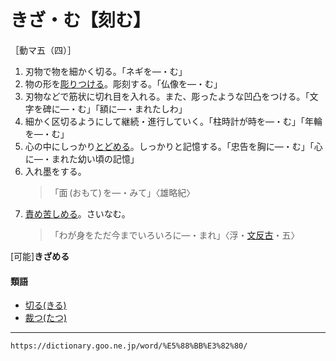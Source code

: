 # きざ・む【刻む】

［動マ五（四）］

1. 刃物で物を細かく切る。「ネギを―・む」
2. 物の形を[彫りつける](えりつける（彫り付ける）)。彫刻する。「仏像を―・む」
3. 刃物などで筋状に切れ目を入れる。また、彫ったような凹凸をつける。「文字を碑に―・む」「額に―・まれたしわ」
4. 細かく区切るようにして継続・進行していく。「柱時計が時を―・む」「年輪を―・む」
5. 心の中にしっかり[とどめる](とどめる（止める／留める／停める）)。しっかりと記憶する。「忠告を胸に―・む」「心に―・まれた幼い頃の記憶」
6. 入れ墨をする。
    >「面 (おもて) を―・みて」〈雄略紀〉
7. [責め](せめる（責める）)[苦しめる](くるしめる（苦しめる）)。さいなむ。
    >「わが身をただ今までいろいろに―・まれ」〈浮・[文反古](https://dictionary.goo.ne.jp/word/%E4%B8%87%E3%81%AE%E6%96%87%E5%8F%8D%E5%8F%A4/#jn-228664)・五〉
        

\[可能\]**きざめる**

#### 類語

-   [切る(きる)](https://dictionary.goo.ne.jp/word/%E5%88%87%E3%82%8B/#jn-58524)
-   [裁つ(たつ)](https://dictionary.goo.ne.jp/word/%E8%A3%81%E3%81%A4/#jn-137185)

---
`https://dictionary.goo.ne.jp/word/%E5%88%BB%E3%82%80/`